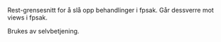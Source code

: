 
Rest-grensesnitt for å slå opp behandlinger i fpsak. Går dessverre mot views i fpsak.   

Brukes av selvbetjening. 
